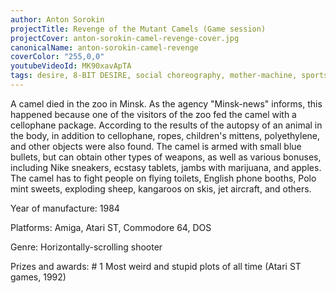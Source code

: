 ```yaml
---
author: Anton Sorokin
projectTitle: Revenge of the Mutant Camels (Game session)
projectCover: anton-sorokin-camel-revenge-cover.jpg
canonicalName: anton-sorokin-camel-revenge
coverColor: "255,0,0"
youtubeVideoId: MK90xavApTA
tags: desire, 8-BIT DESIRE, social choreography, mother-machine, sports interest, intimate interfaces, psychodata, digital proletariat
---
```


A camel died in the zoo in Minsk. As the agency "Minsk-news" informs, this happened because one of the visitors of the zoo fed the camel with a cellophane package. According to the results of the autopsy of an animal in the body, in addition to cellophane, ropes, children's mittens, polyethylene, and other objects were also found. The camel is armed with small blue bullets, but can obtain other types of weapons, as well as various bonuses, including Nike sneakers, ecstasy tablets, jambs with marijuana, and apples. The camel has to fight people on flying toilets, English phone booths, Polo mint sweets, exploding sheep, kangaroos on skis, jet aircraft, and others.

Year of manufacture: 1984  

Platforms: Amiga, Atari ST, Commodore 64, DOS  

Genre: Horizontally-scrolling shooter  

Prizes and awards: # 1 Most weird and stupid plots of all time (Atari ST games, 1992)